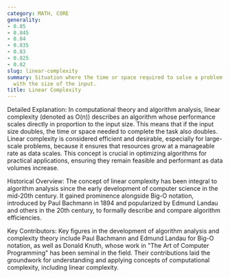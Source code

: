 ```yaml
---
category: MATH, CORE
generality:
- 0.85
- 0.845
- 0.84
- 0.835
- 0.83
- 0.825
- 0.82
slug: linear-complexity
summary: Situation where the time or space required to solve a problem increases linearly
  with the size of the input.
title: Linear Complexity
---
```


Detailed Explanation: In computational theory and algorithm analysis, linear complexity (denoted as O(n)) describes an algorithm whose performance scales directly in proportion to the input size. This means that if the input size doubles, the time or space needed to complete the task also doubles. Linear complexity is considered efficient and desirable, especially for large-scale problems, because it ensures that resources grow at a manageable rate as data scales. This concept is crucial in optimizing algorithms for practical applications, ensuring they remain feasible and performant as data volumes increase.

Historical Overview: The concept of linear complexity has been integral to algorithm analysis since the early development of computer science in the mid-20th century. It gained prominence alongside Big-O notation, introduced by Paul Bachmann in 1894 and popularized by Edmund Landau and others in the 20th century, to formally describe and compare algorithm efficiencies.

Key Contributors: Key figures in the development of algorithm analysis and complexity theory include Paul Bachmann and Edmund Landau for Big-O notation, as well as Donald Knuth, whose work in "The Art of Computer Programming" has been seminal in the field. Their contributions laid the groundwork for understanding and applying concepts of computational complexity, including linear complexity.